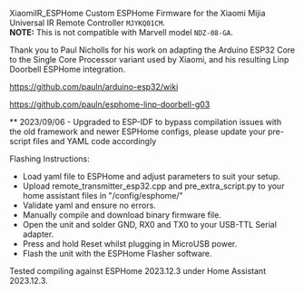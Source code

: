 XiaomiIR_ESPHome
Custom ESPHome Firmware for the Xiaomi Mijia Universal IR Remote Controller `MJYKQ01CM`.  
**NOTE:** This is not compatible with Marvell model `NDZ-08-GA`.

Thank you to Paul Nicholls for his work on adapting the Arduino ESP32 Core to the Single Core Processor variant used by Xiaomi, and his resulting Linp Doorbell ESPHome integration.

https://github.com/pauln/arduino-esp32/wiki

https://github.com/pauln/esphome-linp-doorbell-g03

** 2023/09/06 - Upgraded to ESP-IDF to bypass compilation issues with the old framework and newer ESPHome configs, please update your pre-script files and YAML code accordingly

Flashing Instructions:
 - Load yaml file to ESPHome and adjust parameters to suit your setup.
 - Upload remote_transmitter_esp32.cpp and pre_extra_script.py to your home assistant files in "/config/esphome/"
 - Validate yaml and ensure no errors.
 - Manually compile and download binary firmware file.
 - Open the unit and solder GND, RX0 and TX0 to your USB-TTL Serial adapter.
 - Press and hold Reset whilst plugging in MicroUSB power.
 - Flash the unit with the ESPHome Flasher software.

Tested compiling against ESPHome 2023.12.3 under Home Assistant 2023.12.3.
